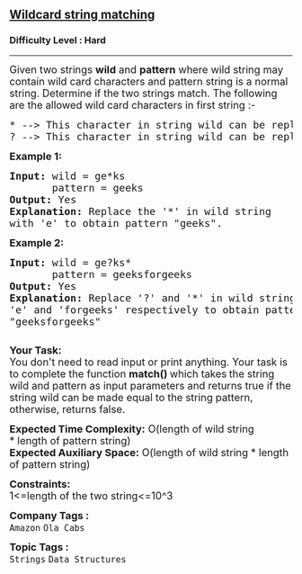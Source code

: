 <h2><a href="https://www.geeksforgeeks.org/problems/wildcard-string-matching1126/1?page=1&difficulty=Hard&status=unsolved&sortBy=submissions">Wildcard string matching</a></h2><h3>Difficulty Level : Hard</h3><hr><div class="problems_problem_content__Xm_eO"><p><span style="font-size: 18px;">Given two strings <strong>wild</strong> and <strong>pattern</strong> where wild string may contain wild card characters and pattern string is a normal string. Determine if the two strings match.&nbsp;The following are the allowed wild card characters in first string :-</span></p>
<pre><span style="font-size: 18px;">* --&gt; This character in string wild can be replaced by any sequence of characters, it can also be replaced by an empty string.
? --&gt; This character in string wild can be replaced by any one character.</span></pre>
<p><span style="font-size: 18px;"><strong>Example 1:</strong></span></p>
<pre><span style="font-size: 18px;"><strong>Input: </strong>wild = ge*ks
       pattern = geeks
<strong>Output: </strong>Yes
<strong>Explanation:</strong> Replace the '*' in wild string 
with 'e' to obtain pattern "geeks".</span></pre>
<p><span style="font-size: 18px;"><strong>Example 2:</strong></span></p>
<pre><span style="font-size: 18px;"><strong>Input: </strong>wild =<strong> </strong>ge?ks*
       pattern = geeksforgeeks
<strong>Output:</strong> Yes
<strong>Explanation:</strong> Replace '?' and '*' in wild string with
'e' and 'forgeeks' respectively to obtain pattern 
"geeksforgeeks"
</span>
</pre>
<p><span style="font-size: 18px;"><strong>Your Task:</strong><br>You don't need to read&nbsp;input or print anything. Your task is to&nbsp;complete the function <strong>match() </strong>which takes<strong>&nbsp;</strong>the string wild and pattern as input parameters and returns true if the string wild can be made equal to the string pattern, otherwise, returns&nbsp;false.</span></p>
<p><span style="font-size: 18px;"><strong>Expected Time Complexity:</strong> O(length of wild string *&nbsp;length of pattern string)<br><strong>Expected Auxiliary Space:</strong> O(length of wild string *&nbsp;length of pattern string)</span></p>
<p><span style="font-size: 18px;"><strong>Constraints:</strong><br>1&lt;=length of the two string&lt;=10^3</span><span style="font-size: 18px;">&nbsp;</span></p></div><p><span style=font-size:18px><strong>Company Tags : </strong><br><code>Amazon</code>&nbsp;<code>Ola Cabs</code>&nbsp;<br><p><span style=font-size:18px><strong>Topic Tags : </strong><br><code>Strings</code>&nbsp;<code>Data Structures</code>&nbsp;